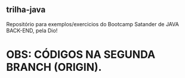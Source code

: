 ## trilha-java
Repositório para exemplos/exercicios do Bootcamp Satander de JAVA BACK-END, pela Dio! 

# OBS: CÓDIGOS NA SEGUNDA BRANCH (ORIGIN).
